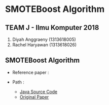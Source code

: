 # SMOTEBoost Algorithm

## TEAM J - Ilmu Komputer 2018
1. Diyah Anggraeny (1313618005)
2. Rachel Haryawan (1313618026)

## SMOTEBoost Algorithm
* Reference paper :


* Path :
  * [Java Source Code](https://github.com/diyahanggraeny/Team-J-SMOTEBoost-Algorithm/blob/master/weka/src/main/java/weka/classifiers/meta/SMOTEBoost.java)
  * [Original Paper](https://github.com/diyahanggraeny/Team-J-SMOTEBoost-Algorithm/blob/master/Paper%20SMOTEBoost.pdf)
